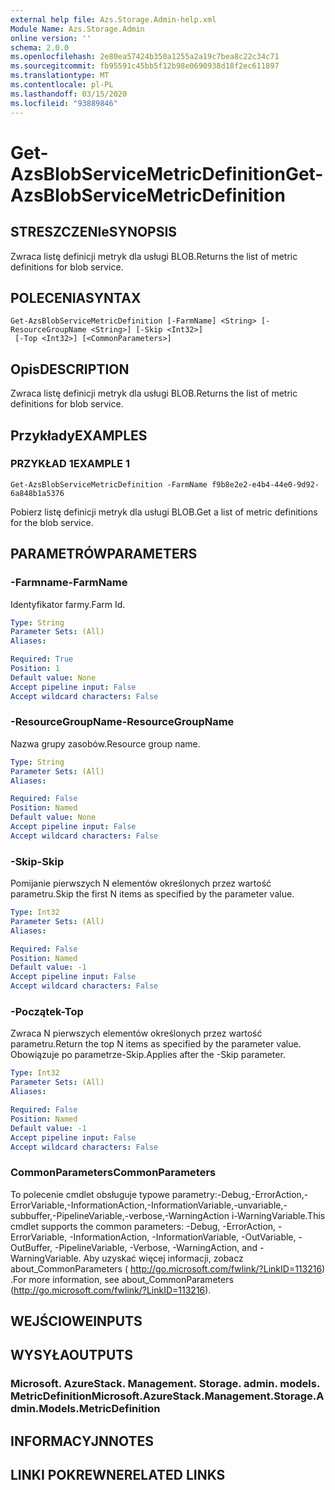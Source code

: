 ```yaml
---
external help file: Azs.Storage.Admin-help.xml
Module Name: Azs.Storage.Admin
online version: ''
schema: 2.0.0
ms.openlocfilehash: 2e80ea57424b350a1255a2a19c7bea8c22c34c71
ms.sourcegitcommit: fb95591c45bb5f12b98e0690938d18f2ec611897
ms.translationtype: MT
ms.contentlocale: pl-PL
ms.lasthandoff: 03/15/2020
ms.locfileid: "93889846"
---
```

# <span data-ttu-id="bee63-101">Get-AzsBlobServiceMetricDefinition</span><span class="sxs-lookup"><span data-stu-id="bee63-101">Get-AzsBlobServiceMetricDefinition</span></span>

## <span data-ttu-id="bee63-102">STRESZCZENIe</span><span class="sxs-lookup"><span data-stu-id="bee63-102">SYNOPSIS</span></span>
<span data-ttu-id="bee63-103">Zwraca listę definicji metryk dla usługi BLOB.</span><span class="sxs-lookup"><span data-stu-id="bee63-103">Returns the list of metric definitions for blob service.</span></span>

## <span data-ttu-id="bee63-104">POLECENIA</span><span class="sxs-lookup"><span data-stu-id="bee63-104">SYNTAX</span></span>

```
Get-AzsBlobServiceMetricDefinition [-FarmName] <String> [-ResourceGroupName <String>] [-Skip <Int32>]
 [-Top <Int32>] [<CommonParameters>]
```

## <span data-ttu-id="bee63-105">Opis</span><span class="sxs-lookup"><span data-stu-id="bee63-105">DESCRIPTION</span></span>
<span data-ttu-id="bee63-106">Zwraca listę definicji metryk dla usługi BLOB.</span><span class="sxs-lookup"><span data-stu-id="bee63-106">Returns the list of metric definitions for blob service.</span></span>

## <span data-ttu-id="bee63-107">Przykłady</span><span class="sxs-lookup"><span data-stu-id="bee63-107">EXAMPLES</span></span>

### <span data-ttu-id="bee63-108">PRZYKŁAD 1</span><span class="sxs-lookup"><span data-stu-id="bee63-108">EXAMPLE 1</span></span>
```
Get-AzsBlobServiceMetricDefinition -FarmName f9b8e2e2-e4b4-44e0-9d92-6a848b1a5376
```

<span data-ttu-id="bee63-109">Pobierz listę definicji metryk dla usługi BLOB.</span><span class="sxs-lookup"><span data-stu-id="bee63-109">Get a list of metric definitions for the blob service.</span></span>

## <span data-ttu-id="bee63-110">PARAMETRÓW</span><span class="sxs-lookup"><span data-stu-id="bee63-110">PARAMETERS</span></span>

### <span data-ttu-id="bee63-111">-Farmname</span><span class="sxs-lookup"><span data-stu-id="bee63-111">-FarmName</span></span>
<span data-ttu-id="bee63-112">Identyfikator farmy.</span><span class="sxs-lookup"><span data-stu-id="bee63-112">Farm Id.</span></span>

```yaml
Type: String
Parameter Sets: (All)
Aliases:

Required: True
Position: 1
Default value: None
Accept pipeline input: False
Accept wildcard characters: False
```

### <span data-ttu-id="bee63-113">-ResourceGroupName</span><span class="sxs-lookup"><span data-stu-id="bee63-113">-ResourceGroupName</span></span>
<span data-ttu-id="bee63-114">Nazwa grupy zasobów.</span><span class="sxs-lookup"><span data-stu-id="bee63-114">Resource group name.</span></span>

```yaml
Type: String
Parameter Sets: (All)
Aliases:

Required: False
Position: Named
Default value: None
Accept pipeline input: False
Accept wildcard characters: False
```

### <span data-ttu-id="bee63-115">-Skip</span><span class="sxs-lookup"><span data-stu-id="bee63-115">-Skip</span></span>
<span data-ttu-id="bee63-116">Pomijanie pierwszych N elementów określonych przez wartość parametru.</span><span class="sxs-lookup"><span data-stu-id="bee63-116">Skip the first N items as specified by the parameter value.</span></span>

```yaml
Type: Int32
Parameter Sets: (All)
Aliases:

Required: False
Position: Named
Default value: -1
Accept pipeline input: False
Accept wildcard characters: False
```

### <span data-ttu-id="bee63-117">-Początek</span><span class="sxs-lookup"><span data-stu-id="bee63-117">-Top</span></span>
<span data-ttu-id="bee63-118">Zwraca N pierwszych elementów określonych przez wartość parametru.</span><span class="sxs-lookup"><span data-stu-id="bee63-118">Return the top N items as specified by the parameter value.</span></span>
<span data-ttu-id="bee63-119">Obowiązuje po parametrze-Skip.</span><span class="sxs-lookup"><span data-stu-id="bee63-119">Applies after the -Skip parameter.</span></span>

```yaml
Type: Int32
Parameter Sets: (All)
Aliases:

Required: False
Position: Named
Default value: -1
Accept pipeline input: False
Accept wildcard characters: False
```

### <span data-ttu-id="bee63-120">CommonParameters</span><span class="sxs-lookup"><span data-stu-id="bee63-120">CommonParameters</span></span>
<span data-ttu-id="bee63-121">To polecenie cmdlet obsługuje typowe parametry:-Debug,-ErrorAction,-ErrorVariable,-InformationAction,-InformationVariable,-unvariable,-subbuffer,-PipelineVariable,-verbose,-WarningAction i-WarningVariable.</span><span class="sxs-lookup"><span data-stu-id="bee63-121">This cmdlet supports the common parameters: -Debug, -ErrorAction, -ErrorVariable, -InformationAction, -InformationVariable, -OutVariable, -OutBuffer, -PipelineVariable, -Verbose, -WarningAction, and -WarningVariable.</span></span> <span data-ttu-id="bee63-122">Aby uzyskać więcej informacji, zobacz about_CommonParameters ( http://go.microsoft.com/fwlink/?LinkID=113216) .</span><span class="sxs-lookup"><span data-stu-id="bee63-122">For more information, see about_CommonParameters (http://go.microsoft.com/fwlink/?LinkID=113216).</span></span>

## <span data-ttu-id="bee63-123">WEJŚCIOWE</span><span class="sxs-lookup"><span data-stu-id="bee63-123">INPUTS</span></span>

## <span data-ttu-id="bee63-124">WYSYŁA</span><span class="sxs-lookup"><span data-stu-id="bee63-124">OUTPUTS</span></span>

### <span data-ttu-id="bee63-125">Microsoft. AzureStack. Management. Storage. admin. models. MetricDefinition</span><span class="sxs-lookup"><span data-stu-id="bee63-125">Microsoft.AzureStack.Management.Storage.Admin.Models.MetricDefinition</span></span>

## <span data-ttu-id="bee63-126">INFORMACYJN</span><span class="sxs-lookup"><span data-stu-id="bee63-126">NOTES</span></span>

## <span data-ttu-id="bee63-127">LINKI POKREWNE</span><span class="sxs-lookup"><span data-stu-id="bee63-127">RELATED LINKS</span></span>
